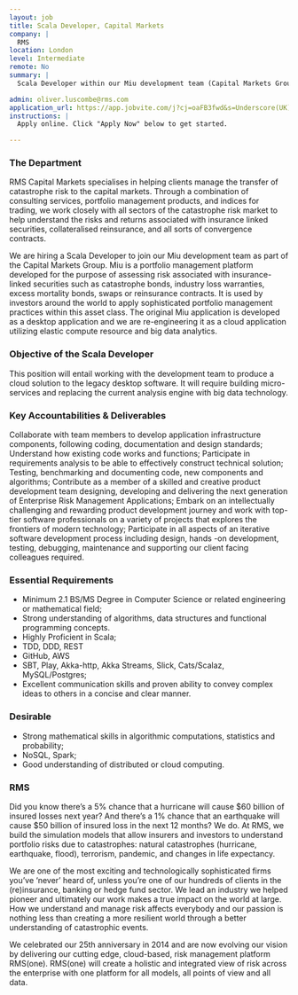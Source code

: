 ```yaml
---
layout: job
title: Scala Developer, Capital Markets
company: |
  RMS
location: London
level: Intermediate
remote: No
summary: |
  Scala Developer within our Miu development team (Capital Markets Group).  Miu is a portfolio management platform developed for assessing risk associated with insurance-linked securities such as catastrophe bonds, industry loss warranties, excess mortality bonds, swaps or reinsurance contracts.  The original Miu application is developed as a desktop application and we are re-engineering it as a cloud application utilizing elastic compute resource and big data analytics.   

admin: oliver.luscombe@rms.com
application_url: https://app.jobvite.com/j?cj=oaFB3fwd&s=Underscore(UK)
instructions: |
  Apply online. Click "Apply Now" below to get started.

---
```


<!-- break -->

### The Department   

RMS Capital Markets specialises in helping clients manage the transfer of catastrophe risk to the capital markets. Through a combination of consulting services, portfolio management products, and indices for trading, we work closely with all sectors of the catastrophe risk market to help understand the risks and returns associated with insurance linked securities, collateralised reinsurance, and all sorts of convergence contracts. 

We are hiring a Scala Developer to join our Miu development team as part of the Capital Markets Group.  Miu is a portfolio management platform developed for the purpose of assessing risk associated with insurance-linked securities such as catastrophe bonds, industry loss warranties, excess mortality bonds, swaps or reinsurance contracts. It is used by investors around the world to apply sophisticated portfolio management practices within this asset class. The original Miu application is developed as a desktop application and we are re-engineering it as a cloud application utilizing elastic compute resource and big data analytics.   

### Objective of the Scala Developer

This position will entail working with the development team to produce a cloud solution to the legacy desktop software. It will require building micro-services and replacing the current analysis engine with big data technology.

### Key Accountabilities & Deliverables

Collaborate with team members to develop application infrastructure components, following coding, documentation and design standards;
Understand how existing code works and functions;
Participate in requirements analysis to be able to effectively construct technical solution;
Testing, benchmarking and documenting code, new components and algorithms;
Contribute as a member of a skilled and creative product development team designing, developing and delivering the next generation of Enterprise Risk Management Applications;
Embark on an intellectually challenging and rewarding product development journey and work with top-tier software professionals on a variety of projects that explores the frontiers of modern technology;
Participate in all aspects of an iterative software development process including design, hands -on development, testing, debugging, maintenance and supporting our client facing colleagues required. 

### Essential Requirements

- Minimum 2.1 BS/MS Degree in Computer Science or related engineering or mathematical field;
- Strong understanding of algorithms, data structures and functional programming concepts.
- Highly Proficient in Scala;
- TDD, DDD, REST
- GitHub, AWS
- SBT, Play, Akka-http, Akka Streams, Slick, Cats/Scalaz, MySQL/Postgres;
- Excellent communication skills and proven ability to convey complex ideas to others in a concise and clear manner. 

### Desirable 

- Strong mathematical skills in algorithmic computations, statistics and probability;
- NoSQL, Spark;
- Good understanding of distributed or cloud computing.

### RMS

Did you know there’s a 5% chance that a hurricane will cause $60 billion of insured losses next year? And there’s a 1% chance that an earthquake will cause $50 billion of insured loss in the next 12 months? We do. At RMS, we build the simulation models that allow insurers and investors to understand portfolio risks due to catastrophes: natural catastrophes (hurricane, earthquake, flood), terrorism, pandemic, and changes in life expectancy.

We are one of the most exciting and technologically sophisticated firms you’ve ‘never’ heard of, unless you’re one of our hundreds of clients in the (re)insurance, banking or hedge fund sector. We lead an industry we helped pioneer and ultimately our work makes a true impact on the world at large. How we understand and manage risk affects everybody and our passion is nothing less than creating a more resilient world through a better understanding of catastrophic events.

We celebrated our 25th anniversary in 2014 and are now evolving our vision by delivering our cutting edge, cloud-based, risk management platform RMS(one).  RMS(one) will create a holistic and integrated view of risk across the enterprise with one platform for all models, all points of view and all data.
